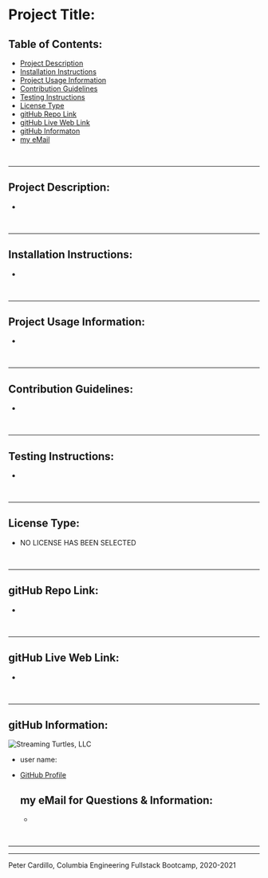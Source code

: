 
  # Project Title: 
    
  ## Table of Contents:
  - [Project Description](#Project-Description:)
  - [Installation Instructions](#Installation-Instructions:)
  - [Project Usage Information](#Project-Usage-Information:)
  - [Contribution Guidelines](#Contribution-Guidelines:)
  - [Testing Instructions](#Testing-Instructions:)
  - [License Type](#License-Type:)
  - [gitHub Repo Link](#gitHub-Repo-Link:)
  - [gitHub Live Web Link](#gitHub-Live-Web-Link:)
  - [gitHub Informaton](#gitHub-Information:)
  - [my eMail](#my-eMail-for-Questions-&-Information:)

  &nbsp;
  - - -
  ## Project Description:
  - 

  &nbsp;
  - - -
  ## Installation Instructions:
  - 

  &nbsp;
  - - -
  ## Project Usage Information:
  - 

  &nbsp;
  - - -
  ## Contribution Guidelines:
  - 

  &nbsp;
  - - -
  ## Testing Instructions:
  - 

  &nbsp;
  - - -
  ## License Type:
  - NO LICENSE HAS BEEN SELECTED

  &nbsp;
  - - -
  ## gitHub Repo Link:
  - 

  &nbsp;
  - - -
  ## gitHub Live Web Link:
  - 

  &nbsp;
  - - -
  ## gitHub Information:

  ![Streaming Turtles, LLC](https://avatars2.githubusercontent.com/u/1152009?v=4)
- user name: 
- [GitHub Profile](https://github.com/streamingTurtles)

  ## my eMail for Questions & Information:
  -   

  &nbsp;
- - -
- - -
Peter Cardillo, Columbia Engineering Fullstack Bootcamp, 2020-2021  
